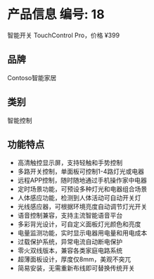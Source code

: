 # 产品信息 编号: 18
智能开关 TouchControl Pro，价格 ¥399

## 品牌
Contoso智能家居

## 类别
智能控制

## 功能特点
- 高清触控显示屏，支持轻触和手势控制
- 多路开关控制，单面板可控制1-4路灯光或电器
- 远程APP控制，随时随地通过手机操作家中电器
- 定时场景功能，可预设多种灯光和电器组合场景
- 人体感应功能，检测到人体活动可自动开关灯
- 光线感应器，可根据环境亮度自动调节灯光开关
- 语音控制兼容，支持主流智能语音平台
- 多彩背光设计，可自定义面板灯光颜色和亮度
- 电量监测功能，实时显示电器用电量和用电成本
- 过载保护系统，异常电流自动断电保护
- 零火双线版本，兼容各类家庭电路系统
- 超薄面板设计，厚度仅8mm，美观不突兀
- 简易安装，无需重新布线即可替换传统开关